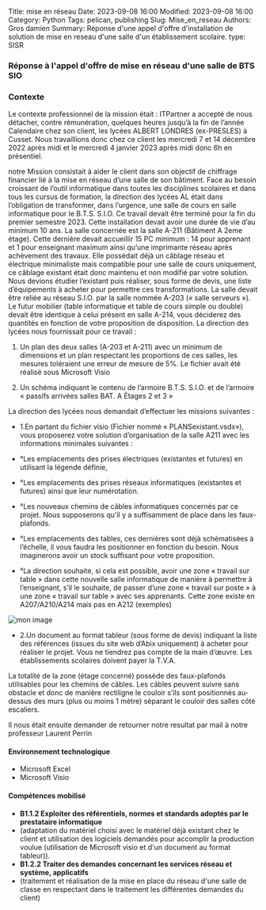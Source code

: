 Title: mise en réseau
Date: 2023-09-08 16:00
Modified: 2023-09-08 16:00
Category: Python
Tags: pelican, publishing
Slug: Mise_en_reseau
Authors: Gros damien
Summary: Réponse d'une appel d'offre d'installation de solution de mise en reseau d'une salle d'un établissement scolaire.
type: SISR


### Réponse à l'appel d'offre de mise en réseau d'une salle de BTS SIO

### Contexte
Le contexte professionnel de la mission était :
ITPartner a accepté de nous détacher, contre rémunération, quelques heures jusqu’à la fin de l’année
Calendaire chez son client, les lycées ALBERT LONDRES (ex-PRESLES) à Cusset. Nous travaillions donc
chez ce client les mercredi 7 et 14 décembre 2022 après midi et le mercredi 4 janvier 2023 après midi donc 6h
en présentiel.

notre Mission consistait à aider le client dans son objectif de chiffrage financier lié à
la mise en réseau d’une salle de son bâtiment. Face au besoin croissant de l’outil informatique dans toutes les
disciplines scolaires et dans tous les cursus de formation, la direction des lycées AL était dans l’obligation de
transformer, dans l’urgence, une salle de cours en salle informatique pour le B.T.S. S.I.O. Ce travail devait être
terminé pour la fin du premier semestre 2023. Cette installation devait avoir une durée de vie d’au minimum 10 ans.
La salle concernée est la salle A-211 (Bâtiment A 2eme étage). Cette dernière devait accueillir 15 PC
minimum : 14 pour apprenant et 1 pour enseignant maximum ainsi qu’une imprimante réseau après achèvement
des travaux. Elle possédait déjà un câblage réseau et électrique minimaliste mais compatible pour une salle de
cours uniquement, ce câblage existant était donc maintenu et non modifié par votre solution.
Nous devions étudier l’existant puis réaliser, sous forme de devis, une liste d’équipements à acheter pour
permettre ces transformations. La salle devait être reliée au réseau S.I.O. par la salle nommée A-203 (« salle
serveurs »). Le futur mobilier (table informatique et table de cours simple ou double) devait être identique à celui
présent en salle A-214, vous déciderez des quantités en fonction de votre proposition de disposition. La
direction des lycées nous fournissait pour ce travail :

1. Un plan des deux salles (A-203 et A-211) avec un minimum de dimensions et un plan respectant les
proportions de ces salles, les mesures toléraient une erreur de mesure de 5%. Le fichier avait été réalisé sous
Microsoft Visio

2. Un schéma indiquant le contenu de l’armoire B.T.S. S.I.O. et de l’armoire « passifs arrivées salles BAT.
A Étages 2 et 3 »

La direction des lycées nous demandait d’effectuer les missions suivantes :

* 1.En partant du fichier visio (Fichier nommé « PLANSexistant.vsdx»), vous proposerez votre solution
d’organisation de la salle A211 avec les informations minimales suivantes :

* °Les emplacements des prises électriques (existantes et futures) en utilisant la légende définie,
* °Les emplacements des prises réseaux informatiques (existantes et futures) ainsi que leur
numérotation.
* °Les nouveaux chemins de câbles informatiques concernés par ce projet. Nous supposerons qu’il
y a suffisamment de place dans les faux-plafonds.
* °Les emplacements des tables, ces dernières sont déjà schématisées à l’échelle, il vous faudra les
positionner en fonction du besoin. Nous imaginerons avoir un stock suffisant pour votre
proposition.
* °La direction souhaite, si cela est possible, avoir une zone « travail sur table » dans cette nouvelle
salle informatique de manière à permettre à l’enseignant, s’il le souhaite, de passer d’une zone
« travail sur poste » à une zone « travail sur table » avec ses apprenants. Cette zone existe en
A207/A210/A214 mais pas en A212 (exemples)

![mon image](./theme/images/Mise_en_reseau/Cablage_de_salles.PNG)

* 2.Un document au format tableur (sous forme de devis) indiquant la liste des références (issues du site
web d’Abix uniquement) à acheter pour réaliser le projet. Vous ne tiendrez pas compte de la main
d’œuvre. Les établissements scolaires doivent payer la T.V.A.

La totalité de la zone (étage concerné) possède des faux-plafonds utilisables pour les chemins de câbles. Les
câbles peuvent suivre sans obstacle et donc de manière rectiligne le couloir s’ils sont positionnés au-dessus des
murs (plus ou moins 1 mètre) séparant le couloir des salles côté escaliers.

Il nous était ensuite demander de retourner notre resultat par mail à notre professeur Laurent Perrin

#### Environnement technologique
- Microsoft Excel
- Microsoft Visio

#### Compétences mobilisé

- **B1.1.2 Exploiter des référentiels, normes et standards adoptés par le prestataire informatique**
- (adaptation du matériel choisi avec le matériel déjà existant chez le client et utilisation des logiciels demandés pour accomplir la production voulue (utilisation de Microsoft visio et d'un document au format tableur)).
- **B1.2.2 Traiter des demandes concernant les services réseau et système, applicatifs**
- (traitement et réalisation de la mise en place du réseau d'une salle de classe en respectant dans le traitement les différentes demandes du client)